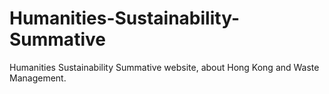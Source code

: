 # Humanities-Sustainability-Summative
Humanities Sustainability Summative website, about Hong Kong and Waste Management.
